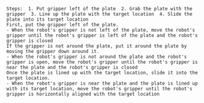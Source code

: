 
    Steps:  1. Put gripper left of the plate  2. Grab the plate with the gripper  3. Line up the plate with the target location  4. Slide the plate into its target location
    First, put the gripper left of the plate.
    - When the robot's gripper is not left of the plate, move the robot's gripper until the robot's gripper is left of the plate and the robot's gripper is closed
    If the gripper is not around the plate, put it around the plate by moving the gripper down around it.
    - When the robot's gripper is not around the plate and the robot's gripper is open, move the robot's gripper until the robot's gripper is near the plate and the robot's gripper is closed
    Once the plate is lined up with the target location, slide it into the target location. 
    - When the robot's gripper is near the plate and the plate is lined up with its target location, move the robot's gripper until the robot's gripper is horizontally aligned with the target location